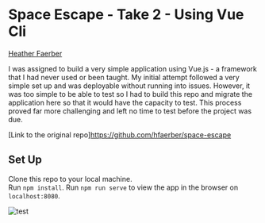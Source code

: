 # Space Escape - Take 2 - Using Vue Cli
[Heather Faerber](https://github.com/hfaerber)

I was assigned to build a very simple application using Vue.js - a framework that I had never used or been taught.  My initial attempt followed a very simple set up and was deployable without running into issues. However, it was too simple to be able to test so I had to build this repo and migrate the application here so that it would have the capacity to test.  This process proved far more challenging and left no time to test before the project was due.

[Link to the original repo]https://github.com/hfaerber/space-escape

## Set Up
Clone this repo to your local machine.  
Run `npm install`.
Run `npm run serve` to view the app in the browser on `localhost:8080`.

![test](http://velocity-fun-958-dev-ed.cs42.my.salesforce.com/sfc/servlet.shepherd/version/download/06856000000nNOtAAM)
